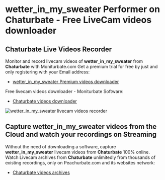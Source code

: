 # wetter_in_my_sweater Performer on Chaturbate - Free LiveCam videos downloader

## Chaturbate Live Videos Recorder

Monitor and record livecam videos of **wetter_in_my_sweater** from **Chaturbate** with Moniturbate.com
Get a premium trial for free by just and only registering with your Email address:
* [wetter_in_my_sweater Premium videos downloader](https://moniturbate.com/request-demo-licence-key.html)

Free livecam videos downloader - Moniturbate Software:
* [Chaturbate videos downloader](https://moniturbate.com/moniturbate-download-software.html)

![wetter_in_my_sweater livecam videos recorder](https://peachurnet.com/templates/moniturbate-software.png)


## Capture wetter_in_my_sweater videos from the Cloud and watch your recordings on Streaming

Without the need of downloading a software, capture **wetter_in_my_sweater** livecam videos from **Chaturbate** 100% online.
Watch Livecam archives from **Chaturbate** unlimitedly from thousands of existing recordings, only on Peachurbate.com and its websites network:
* [Chaturbate videos archives](https://peachurnet.com/)